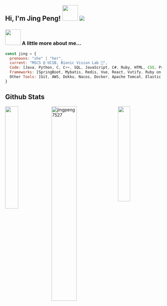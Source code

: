 <h2> Hi, I'm Jing Peng! <img src="https://media.giphy.com/media/mGcNjsfWAjY5AEZNw6/giphy.gif" width="50"> <img src="https://komarev.com/ghpvc/?username=jingpeng7527&color=green"></h2>


### <img src="https://media.giphy.com/media/VgCDAzcKvsR6OM0uWg/giphy.gif" width="50"> A little more about me...  

```javascript
const jing = {
  pronouns: "she" | "her",
  current: "MSCS @ UCSB, Bionic Vision Lab 🧠",
  Code: [Java, Python, C, C++, SQL, JavaScript, C#, Ruby, HTML, CSS, Processing, MATLAB, LATEX],
  Frameworks: [SpringBoot, Mybatis, Redis, Vue, React, Vutify, Ruby on Rails, Spring Security, Numpy, Pandas],
  Other Tools: [Git, AWS, Dokku, Nacos, Docker, Apache Tomcat, Elastic Beanstalk, Postman, Wireshark, MongoDB]
}
```

<h2> Github Stats </h2> <img align='right' width="28%" src="https://j.gifs.com/zKLJ7O.gif">
<a href="https://github.com/jingpeng7527/github-readme-stats"><img align="left" width="29%" src="https://github-readme-stats.vercel.app/api/top-langs/?username=jingpeng7527&layout=compact" /></a>
<img align='center' width="40%" src="https://github-readme-streak-stats.herokuapp.com/?user=jingpeng7527" alt="jingpeng7527" />


<br/>


<!--
**jingpeng7527/jingpeng7527** is a ✨ _special_ ✨ repository because its `README.md` (this file) appears on your GitHub profile.

<img src="https://64.media.tumblr.com/112e616f8ee4b34ff28b7f8f004f1121/tumblr_pb7tmmj3zD1ro8ysbo1_500.gifv" width="40">
<img align='right' src="https://media4.giphy.com/media/v1.Y2lkPTc5MGI3NjExZ2ZpNDRuZmt2czdwNXNiZWw2djB3cmo4MHhyeml0NTdjc2lqeHExaCZlcD12MV9pbnRlcm5hbF9naWZfYnlfaWQmY3Q9Zw/y4PQTcLTYJwOI/giphy.gif" width="87">

[![Top Langs](https://github-readme-stats.vercel.app/api/top-langs/?username=jingpeng7527&layout=compact)](https://github.com/jingpeng7527/github-readme-stats)
进阶版 profile view
![](https://komarev.com/ghpvc/?username=jingpeng7527i&color=brightgreen)
fork number
![](https://visitor-badge.glitch.me/badge?page_id=muskanrani.muskanrani)<img src="https://img.shields.io/github/forks/jingpeng7527/jingpeng7527?style=social"></img>

Here are some ideas to get you started:
- ### Hi there 👋

[![Jing's GitHub stats](https://github-readme-stats.vercel.app/api?username=jingpeng7527&count_private=true&show_icons=true&theme=radical)](https://github.com/jingpeng7527/github-readme-stats)



- 🔭 I’m currently working on ...
- 🌱 I’m currently learning ...
- 👯 I’m looking to collaborate on ...
- 🤔 I’m looking for help with ...
- 💬 Ask me about ...
- 📫 How to reach me: ...
- 😄 Pronouns: ...
- ⚡ Fun fact: ...
-->
